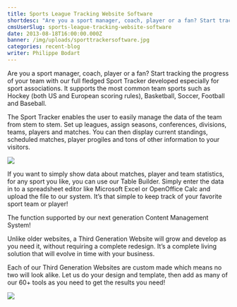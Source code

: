 ```yaml
---
title: Sports League Tracking Website Software
shortdesc: "Are you a sport manager, coach, player or a fan? Start tracking the progress of your team with our full fledged Sport Tracker developed especially for sport associations. It supports the most common team sports such as Hockey (both US and European scoring rules), Basketball, Soccer, Football and Baseball."
cmsUserSlug: sports-league-tracking-website-software
date: 2013-08-18T16:00:00.000Z
banner: /img/uploads/sporttrackersoftware.jpg
categories: recent-blog
writer: Philippe Bodart
---
```


<p>Are you a sport manager, coach, player or a fan? Start tracking the progress of your team with our full fledged Sport Tracker developed especially for sport associations. It supports the most common team sports such as Hockey (both US and European scoring rules), Basketball, Soccer, Football and Baseball.</p>
<p>The Sport Tracker enables the user to easily manage the data of the team from stem to stem. Set up leagues, assign seasons, conferences, divisions, teams, players and matches. You can then display current standings, scheduled matches, player progiles and tons of other information to your visitors.</p>
<p><img src="../img/uploads/sportsleaguesoftware.png"></p>
<p>If you want to simply show data about matches, player and team statistics, for any sport you like, you can use our Table Builder. Simply enter the data in to a spreadsheet editor like Microsoft Excel or OpenOffice Calc and upload the file to our system. It’s that simple to keep track of your favorite sport team or player!</p>
<p>The function supported by our next generation Content Management System!</p>
<p>Unlike older websites, a Third Generation Website will grow and develop as you need it, without requiring a complete redesign. It’s a complete living solution that will evolve in time with your business.</p>
<p>Each of our Third Generation Websites are custom made which means no two will look alike. Let us do your design and template, then add as many of our 60+ tools as you need to get the results you need!</p>
<p><img src="../img/uploads/sportsleaguecms.jpg"></p>